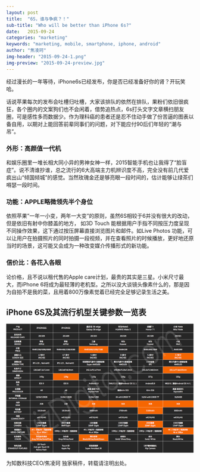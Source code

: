 ```yaml
---
layout: post
title:  "6S，谁与争疯？！"
sub-title: "Who will be better than iPhone 6s?"
date:   2015-09-24
categories: "marketing"
keywords: "marketing, mobile, smartphone, iphone, android"
author: "焦凌珂"
img-header: "2015-09-24-1.png"
img-preview: "2015-09-24-preview.jpg"
---
```


经过漫长的一年等待，iPhone6s已经发布，你是否已经准备好你的肾？开玩笑哈。

话说苹果每次的发布会吐槽归吐槽，大家该排队的依然在排队，果粉们依旧很疯狂，各个圈内的文案狗们也不会闲着，借势追热点，6s打头文字文章横扫朋友圈，可是感性多而数据少。作为理科癌的患者还是忍不住动手做了份苦逼的图表以备自用，以期对上能回答前辈同事们的问题，对下能应付90后们年轻的“潮与吊”。

### 外形：高颜值一代机

和娱乐圈里一堆长相大同小异的男神女神一样，2015智能手机也让我得了“脸盲症”。说不清谁抄谁，总之流行的6大高端主力机辨识度不高，完全没有前几代爱疯出山“倾国倾城”的感觉。当然玫瑰金还是够亮眼一段时间的，估计能够让绿茶们嘚瑟一段时间。

### 功能：APPLE略微领先半个身位

依照苹果”一年一小变，两年一大变”的原则，虽然6S相较于6并没有很大的改动，但是依旧有射中你膝盖的地方， 如3D Touch 能根据用户手指不同按压力度呈现不同操作效果，这下通过按压屏幕直接浏览图片和邮件。如Live Photos 功能，可以让用户在拍摄照片的同时拍摄一段视频，并在查看照片的时候播放，更好地还原当时的场景，这可能又会成为一种改变媒介传播形式的新功能。

### 信价比：各花入各眼
论价格，且不说以租代售的Apple care计划，最贵的其实是三星。小米尺寸最大，而iPhone 6将成为最轻薄的老机型。之所以没大谈镜头像素什么的，那是因为自拍不是我的菜，且用着800万像素觉着已经完全足够记录生活之美。

## iPhone 6S及其流行机型关键参数一览表

![tables](/img/posts/2015-09-24-2.png)

为知数科技CEO/焦凌珂
独家稿件，转载请注明出处。
